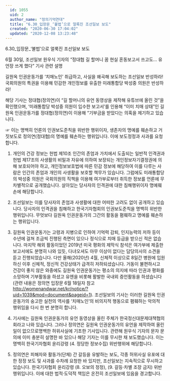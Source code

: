 ```yaml
---
  id: 1055
  uid: 2
  author_name: "정의기억연대"
  title: "6.30_입장문_‘불법’으로 얼룩진 조선일보 보도"
  created: "2020-06-30 17:04:02"
  updated: "2020-12-08 13:23:48"
---
```

6.30_입장문_‘불법’으로 얼룩진 조선일보 보도

6월 30일, 조선일보 원우식 기자의 “정대협 길 할머니 꿈 현실 혼동보고서 쓰고도… 유언장 쓰게 했다” 기사 관련 설명

길원옥 인권운동가를 ‘치매노인’ 취급하고, 사실을 왜곡해 보도하는 조선일보 반성하라!
국회의원의 특권을 이용해 민감한 개인정보를 유출한 미래통합당 박성중 의원은 반성하라!

해당 기사는 정대협(정의연)이 “길 할머니의 유언 동영상을 제작해 유튜브에 올린 것”을 확인했으며, ‘미래통합당 박성중 의원이 입수한 보고서’를 인용해 “이미 치매 상태”인 길원옥 인권운동가를 정대협(정의연)이 이용해 “기부금을 받았다는 의혹을 제기하고 있습니다. 

☞ 이는 명백히 언론의 인권보도준칙을 위반한 행위이자, 생존자의 명예를 훼손하고 거짓보도로 정의연(정대협)의 명예를 훼손하는 행위입니다. 이에 보도정정과 사과를 요청합니다. 

1. 개인의 건강 정보는 헌법 제10조 인간의 존엄과 가치에서 도출되는 일반적 인격권과 헌법 제17조의 사생활의 비밀과 자유에 의하여 보장되는 개인정보자기결정권에 의해 보호되어야 하고, 개인정보보호법에 따른 민감 정보에 해당하여 이를 다루는 사람은 인간의 존엄과 개인의 사생활을 보호할 책무가 있습니다. 그럼에도 미래통합당의 박성중 의원은 국회의원의 직책을 이용해 여가부로부터 취득한 정보를 언론에 무차별적으로 공개했습니다. 살아있는 당사자의 인격권에 대한 침해행위이자 명예훼손에 해당합니다. 

2. 조선일보는 이를 당사자의 존엄과 사생활에 대한 어떠한 고려도 없이 공개하고 있습니다. 당사자의 인격권을 침해하고 한국기자협회의 인권보도준칙을 명백히 위반한 행위입니다. 무엇보다 길원옥 인권운동가의 그간의 활동을 폄훼하고 명예를 훼손하는 행위입니다. 

3. 길원옥 인권운동가는 고령과 지병으로 인하여 기억력 감퇴, 인지능력의 저하 등이 수년에 걸쳐 조금씩 진행된 측면이 있으나 정식으로 치매 등급을 받으신 적은 없습니다. 마지막 해외 활동이었던 2019년 미국 평화의 제막식 참석은 여가부에 제출한 보고서에도 분명히 나와 있듯, 다녀오셔도 아무 이상이 없다는 담당의사의 소견을 듣고 진행되었습니다. 다만 올해(2020년) 4월, 신체적 이상으로 8일간 병원에 입원하신 이후 신체적, 정신적 건강상태가 급격히 저하되셨습니다. 거동이 불편하시고 건강이 좋지 않은 와중에도 길원옥 인권운동가는 평소의 의지에 따라 인권과 평화를 소망하며 기부활동을 하셨고 유엔을 비롯해 활발한 국내외 증언활동을 하셨습니다(관련 내용은 정의연 입장문 6월 18일자 참고 http://womenandwar.net/kr/notice/?uid=1039&mod=document&pageid=1). 조선일보의 기사는 이러한 길원옥 인권운동가의 숭고한 실천의 역사를 ‘치매노인’의 비의지적 행동으로 폄훼하는 악의적 행위임을 다시 한 번 분명히 합니다. 

4. 기사에는 길원옥 인권운동가의 유언 동영상을 올린 주체가 한국정신대문제대책협의회라고 나와 있습니다. 그러나 정의연은 길원옥 인권운동가의 유언을 제작하여 올린 일이 없으므로명백한 허위사실에 기초한 기사입니다. 관련해 원우식 기자의 문자 문의에 이미 충분히 설명한 바 있으나 해당 기자는 이를 무시한 채 보도했습니다. 이는 명백히 한국기자협회 윤리강령 (4. 정당한 정보수집) 위반행위에 해당합니다. 

5. 정의연은 피해자와 활동가(단체) 간 갈등을 유발하는 보도, 각종 허위사실 유포에 대한 정정 보도 및 사과를 수차례 요청한 바 있지만, 조선일보는 지속적으로 무시하고 있습니다. 한국기자협회 윤리강령 (8. 오보의 정정), (9. 갈등·차별 조장 금지) 위반행위입니다. 이에 대한 법적·도덕적 책임은 온전히 조선일보에 있음을 경고합니다.